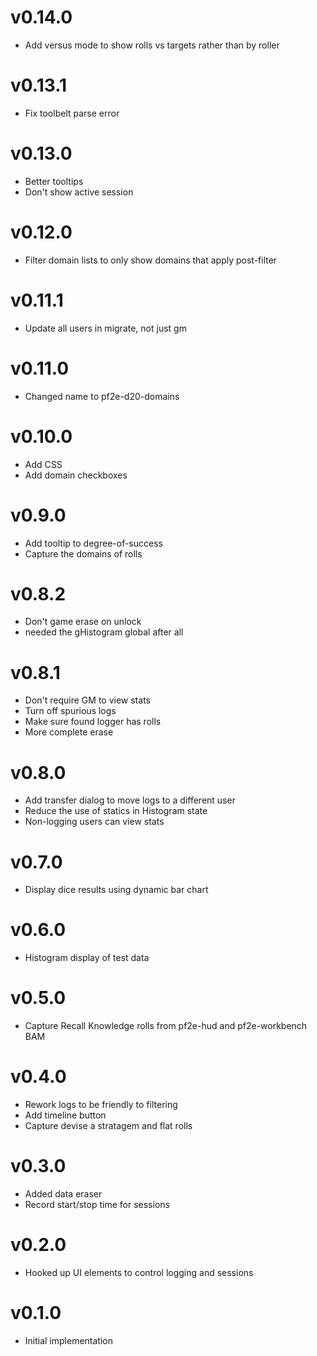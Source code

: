 # v0.14.0

- Add versus mode to show rolls vs targets rather than by roller

# v0.13.1

- Fix toolbelt parse error

# v0.13.0

- Better tooltips
- Don't show active session

# v0.12.0

- Filter domain lists to only show domains that apply post-filter

# v0.11.1

- Update all users in migrate, not just gm

# v0.11.0

- Changed name to pf2e-d20-domains

# v0.10.0

- Add CSS
- Add domain checkboxes

# v0.9.0

- Add tooltip to degree-of-success
- Capture the domains of rolls

# v0.8.2

- Don't game erase on unlock
- needed the gHistogram global after all

# v0.8.1

- Don't require GM to view stats
- Turn off spurious logs
- Make sure found logger has rolls
- More complete erase

# v0.8.0

- Add transfer dialog to move logs to a different user
- Reduce the use of statics in Histogram state
- Non-logging users can view stats

# v0.7.0

- Display dice results using dynamic bar chart

# v0.6.0

- Histogram display of test data

# v0.5.0

- Capture Recall Knowledge rolls from pf2e-hud and pf2e-workbench BAM

# v0.4.0

- Rework logs to be friendly to filtering
- Add timeline button
- Capture devise a stratagem and flat rolls

# v0.3.0

- Added data eraser
- Record start/stop time for sessions

# v0.2.0

- Hooked up UI elements to control logging and sessions

# v0.1.0

- Initial implementation
